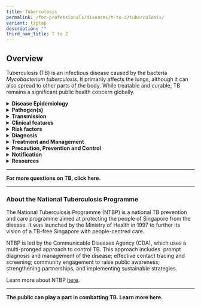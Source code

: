 ```yaml
---
title: Tuberculosis
permalink: /for-professionals/diseases/t-to-z/tuberculosis/
variant: tiptap
description: ""
third_nav_title: T to Z
---
```

<h2>Overview</h2>
<p>Tuberculosis (TB) is an infectious disease caused by the bacteria <em>Mycobacterium tuberculosis</em>.
It primarily affects the lungs, although it can also spread to other parts
of the body. While treatable and curable, TB remains a significant public
health concern globally.</p>
<p></p>
<div data-type="detailGroup" class="isomer-accordion isomer-accordion-white">
<details class="isomer-details">
<summary><strong>Disease Epidemiology</strong>
</summary>
<div data-type="detailsContent" class="isomer-details-content">
<p><strong><u>Global</u></strong>
</p>
<p>TB is the second leading infectious killer worldwide, after COVID-19,
according to the World Health Organization (WHO).</p>
<p></p>
<p>In 2022, an estimated 10.6 million people fell ill with TB, with 1.3 million
deaths. About a quarter of the global population is estimated to have been
infected with TB bacteria (also known as latent TB infection), though not
everyone develops the active TB disease.</p>
<p></p>
<p><strong><u>Local</u></strong>
</p>
<p>In 2023, there were 1,201 new cases of active TB disease among Singapore
residents. This is lower than the 1,251 cases in 2022. The incidence rate
was 28.9 cases per 100,000 population in 2023, compared to 30.4 cases per
100,000 in 2022.</p>
<p></p>
<p>TB is endemic in Singapore, and latent TB infection is not uncommon in
our population.</p>
<p></p>
<p>For the latest updates, visit MOH’s website <a href="https://www.moh.gov.sg/news-highlights/details/update-on-tuberculosis-situation-in-singapore-2024" rel="noopener noreferrer nofollow" target="_blank">here</a>.</p>
<p></p>
</div>
</details>
<details class="isomer-details">
<summary><strong>Pathogen(s)</strong>
</summary>
<div data-type="detailsContent" class="isomer-details-content">
<p><em>Mycobacterium tuberculosis</em>
</p>
</div>
</details>
<details class="isomer-details">
<summary><strong>Transmission</strong>
</summary>
<div data-type="detailsContent" class="isomer-details-content">
<p>TB is an air-borne disease and is transmitted through close and prolonged
exposure to an infectious individual with untreated, active pulmonary (lung)
TB disease. Not all individuals who are exposed to an infectious individual
will get TB.</p>
<p></p>
<p><strong>Incubation period</strong>: 2 - 8 weeks, but can be much longer
(years)</p>
<p><strong>Infectious period: </strong>Individuals with active TB disease
are infectious until they have completed effective treatment.</p>
</div>
</details>
<details class="isomer-details">
<summary><strong>Clinical features</strong>
</summary>
<div data-type="detailsContent" class="isomer-details-content">
<p><strong>Symptoms</strong>
</p>
<ul data-tight="true" class="tight">
<li>
<p>Persistent cough (two weeks or more)</p>
</li>
<li>
<p>Fever</p>
</li>
<li>
<p>Night sweats</p>
</li>
<li>
<p>Weight loss</p>
</li>
<li>
<p>Fatigue</p>
</li>
<li>
<p>Loss of appetite</p>
</li>
<li>
<p>Chest pain</p>
</li>
</ul>
<p></p>
<p><strong>Sequelae</strong>
</p>
<ul data-tight="true" class="tight">
<li>
<p>Untreated TB can lead to severe lung damage, disability, and death.</p>
</li>
<li>
<p>It can also spread to other parts of the body, causing serious complications</p>
</li>
</ul>
</div>
</details>
<details class="isomer-details">
<summary><strong>Risk factors</strong>
</summary>
<div data-type="detailsContent" class="isomer-details-content">
<p>The risk of developing TB disease is higher in those who have:</p>
<ul data-tight="true" class="tight">
<li>
<p>Individuals with weakened immune systems, such as those with HIV/AIDS,
diabetes, or malnutrition, are at higher risk of developing active TB disease.</p>
</li>
<li>
<p>Close contact with someone with TB</p>
</li>
<li>
<p>Living in crowded or poorly ventilated conditions</p>
</li>
<li>
<p>Substance abuse (including smoking)</p>
</li>
<li>
<p>Certain medical conditions</p>
</li>
<li>
<p>Extremes of age (children and the elderly are more vulnerable)</p>
</li>
</ul>
</div>
</details>
<details class="isomer-details">
<summary><strong>Diagnosis</strong>
</summary>
<div data-type="detailsContent" class="isomer-details-content">
<p>Diagnosis of active TB disease involves various methods, including:</p>
<ul data-tight="true" class="tight">
<li>
<p>Chest X-ray</p>
</li>
<li>
<p>Sputum culture and microscopy</p>
</li>
<li>
<p>Molecular tests (e.g., GeneXpert)</p>
</li>
</ul>
<p></p>
<p>Diagnosis of latent TB infection may require an interferon-gamma release
assay (IGRA) test or a tuberculin skin test (TST).</p>
</div>
</details>
<details class="isomer-details">
<summary><strong>Treatment and Management</strong>
</summary>
<div data-type="detailsContent" class="isomer-details-content">
<p>TB is treated with a combination of antibiotics for several months. It
is crucial to complete the full course of treatment to prevent drug resistance
and ensure cure. In some cases, hospitalization and isolation measures
might be necessary</p>
</div>
</details>
<details class="isomer-details">
<summary><strong>Precaution, Prevention and Control</strong>
</summary>
<div data-type="detailsContent" class="isomer-details-content">
<p><strong><u>General advice</u></strong>
</p>
<ul data-tight="true" class="tight">
<li>
<p>Maintain good ventilation in living spaces.</p>
</li>
<li>
<p>Practice good cough etiquette (cover your cough or sneeze with a tissue).</p>
</li>
<li>
<p>Wash your hands frequently with soap and water.</p>
</li>
</ul>
<p></p>
<p><strong><u>Advice for high-risk groups</u></strong>
</p>
<ul data-tight="true" class="tight">
<li>
<p>Individuals identified as having latent TB infection (LTBI) may be offered
preventive treatment to reduce their risk of developing active TB disease.</p>
</li>
<li>
<p>People at high risk for TB exposure should be vigilant about symptoms
and seek prompt medical evaluation if any concerns arise.</p>
</li>
</ul>
</div>
</details>
<details class="isomer-details">
<summary><strong>Notification</strong>
</summary>
<div data-type="detailsContent" class="isomer-details-content">
<p>TB is a notifiable disease in Singapore. Medical practitioners and laboratories
are required to notify the Ministry of Health (MOH) of suspected or confirmed
TB cases.</p>
</div>
</details>
<details class="isomer-details">
<summary><strong>Resources</strong>
</summary>
<div data-type="detailsContent" class="isomer-details-content">
<ul data-tight="true" class="tight">
<li>
<p>TB clinical practice guidelines by MOH: <a rel="noopener noreferrer nofollow" target="_blank">https://www.moh.gov.sg/hpp/doctors/guidelines/GuidelineDetails/cpgmed_prevention_diagnosis_management_tuberculosis</a>
</p>
</li>
<li>
<p>WHO guidelines on TB: <a rel="noopener noreferrer nofollow" target="_blank">https://www.who.int/health-topics/tuberculosis</a>
</p>
</li>
<li>
<p>CDC resources on TB: <a rel="noopener noreferrer nofollow" target="_blank">https://www.cdc.gov/tb/default.htm</a> &nbsp;</p>
</li>
<li>
<p>TB Dictionary: <a rel="noopener noreferrer nofollow" target="_blank">https://tbdictionary.org/</a>
</p>
</li>
<li>
<p>Stop TB Partnership: <a rel="noopener noreferrer nofollow" target="_blank">https://www.stoptb.org/words-matter-language-guide</a>
</p>
</li>
<li>
<p>Ministry of Health (CDLENS): <a rel="noopener noreferrer nofollow" target="_blank">TBC</a>&nbsp;</p>
</li>
</ul>
</div>
</details>
</div>
<hr>
<p><strong>For more questions on TB, click here.</strong>
</p>
<hr>
<h3>About the National Tuberculosis Programme</h3>
<p>The National Tuberculosis Programme (NTBP) is a national TB prevention
and care programme aimed at protecting the people of Singapore from the
disease. It was launched by the Ministry of Health in 1997 to further its
vision of a TB-free Singapore with people-centred care.</p>
<p>NTBP is led by the Communicable Diseases Agency (CDA), which uses a multi-pronged
approach to control TB. This approach includes&nbsp; prompt diagnosis and
management of the disease; effective contact tracing and screening; community
engagement to raise public awareness; strengthening partnerships, and implementing
sustainable strategies.</p>
<p>Learn more about NTBP <a href="https://staging-lite.d1j7qe69dakcfb.amplifyapp.com/for-professional/ntbp/about-ntbp/" rel="noopener noreferrer nofollow" target="_blank"><u>here</u></a>.</p>
<hr>
<p><strong>The public can play a part in combatting TB. Learn more here.</strong>
</p>
<p></p>